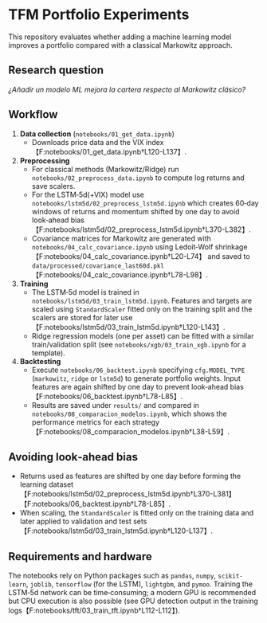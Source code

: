 # TFM Portfolio Experiments

This repository evaluates whether adding a machine learning model improves a portfolio compared with a classical Markowitz approach.

## Research question

*¿Añadir un modelo ML mejora la cartera respecto al Markowitz clásico?*

## Workflow

1. **Data collection** (`notebooks/01_get_data.ipynb`)
   - Downloads price data and the VIX index【F:notebooks/01_get_data.ipynb†L120-L137】.
2. **Preprocessing**
   - For classical methods (Markowitz/Ridge) run `notebooks/02_preprocess_data.ipynb` to compute log returns and save scalers.
   - For the LSTM‑5d(+VIX) model use `notebooks/lstm5d/02_preprocess_lstm5d.ipynb` which creates 60‑day windows of returns and momentum shifted by one day to avoid look‑ahead bias【F:notebooks/lstm5d/02_preprocess_lstm5d.ipynb†L370-L382】.
   - Covariance matrices for Markowitz are generated with `notebooks/04_calc_covariance.ipynb` using Ledoit‑Wolf shrinkage【F:notebooks/04_calc_covariance.ipynb†L20-L74】 and saved to `data/processed/covariance_last60d.pkl`【F:notebooks/04_calc_covariance.ipynb†L78-L98】.
3. **Training**
   - The LSTM‑5d model is trained in `notebooks/lstm5d/03_train_lstm5d.ipynb`. Features and targets are scaled using `StandardScaler` fitted only on the training split and the scalers are stored for later use【F:notebooks/lstm5d/03_train_lstm5d.ipynb†L120-L143】.
   - Ridge regression models (one per asset) can be fitted with a similar train/validation split (see `notebooks/xgb/03_train_xgb.ipynb` for a template).
4. **Backtesting**
   - Execute `notebooks/06_backtest.ipynb` specifying `cfg.MODEL_TYPE` (`markowitz`, `ridge` or `lstm5d`) to generate portfolio weights. Input features are again shifted by one day to prevent look‑ahead bias【F:notebooks/06_backtest.ipynb†L78-L85】.
   - Results are saved under `results/` and compared in `notebooks/08_comparacion_modelos.ipynb`, which shows the performance metrics for each strategy【F:notebooks/08_comparacion_modelos.ipynb†L38-L59】.

## Avoiding look‑ahead bias

- Returns used as features are shifted by one day before forming the learning dataset【F:notebooks/lstm5d/02_preprocess_lstm5d.ipynb†L370-L381】【F:notebooks/06_backtest.ipynb†L78-L85】.
- When scaling, the `StandardScaler` is fitted only on the training data and later applied to validation and test sets【F:notebooks/lstm5d/03_train_lstm5d.ipynb†L120-L137】.

## Requirements and hardware

The notebooks rely on Python packages such as `pandas`, `numpy`, `scikit-learn`, `joblib`, `tensorflow` (for the LSTM), `lightgbm`, and `pymoo`. Training the LSTM‑5d network can be time‑consuming; a modern GPU is recommended but CPU execution is also possible (see GPU detection output in the training logs【F:notebooks/tft/03_train_tft.ipynb†L112-L112】).

